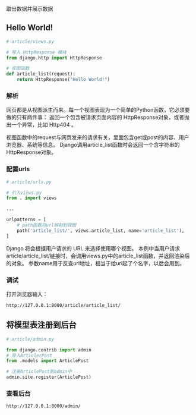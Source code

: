 取出数据并展示数据

## Hello World!
```python
# article/views.py

# 导入 HttpResponse 模块
from django.http import HttpResponse

# 视图函数
def article_list(request):
    return HttpResponse("Hello World!")
```

### 解析
网页都是从视图派生而来。每一个视图表现为一个简单的Python函数，它必须要做的只有两件事：
返回一个包含被请求页面内容的 HttpResponse对象，或者抛出一个异常，比如 Http404 。

视图函数中的request与网页发来的请求有关，里面包含get或post的内容、用户浏览器、系统等信息。
Django调用article_list函数时会返回一个含字符串的 HttpResponse对象。

### 配置urls
```python
# article/urls.py

# 引入views.py
from . import views

...

urlpatterns = [
    # path函数将url映射到视图
    path('article_list/', views.article_list, name='article_list'),
]
```
Django 将会根据用户请求的 URL 来选择使用哪个视图。
本例中当用户请求article/article_list/链接时，会调用views.py中的article_list函数，并返回渲染后的对象。
参数name用于反查url地址，相当于给url起了个名字，以后会用到。

### 调试
打开浏览器输入：
```
http://127.0.0.1:8000/article/article_list/
```

## 将模型表注册到后台
```python
# article/admin.py

from django.contrib import admin
# 导入ArticlerPost
from .models import ArticlePost

# 注册ArticlePost到admin中
admin.site.register(ArticlePost)
```

### 查看后台
```
http://127.0.0.1:8000/admin/
```